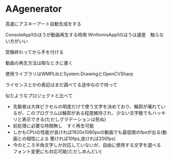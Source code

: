 # AAgenerator

高速にアスキーアート自動生成をする

ConsoleApp1のほうが動画再生する時用
WinformsApp1のほうは遺産　触らない方がいい

受験終わってから手を付ける

動画の再生方法は暇なときに書く

使用ライブラリはWMPLibとSystem.DrawingとOpenCVSharp

ライセンスとかの表記はまだ調べてる途中なので待って

似たようなプロジェクトと比べて

* 先駆者は大体ピクセルの明度だけで使う文字を決めており、輪郭が壊れているが、このプログラムは輪郭がある程度維持され、少ない文字数でもハッキリと表示できる(ただしグラデーションは死ぬ)
* 前処理に必要な時間無し　すぐ再生可能
* しかもCPUの性能が良ければ1920x1080pxの動画でも最低限のfpsが出る(動画との相性による 悪ければ10fps,良ければ200fps)
* 今のところ半角文字しか対応していないが、自由に使用する文字を選べる　フォント変更にも対応可能(ただしめんどい)
